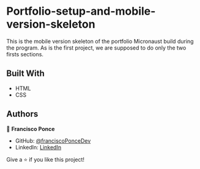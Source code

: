 # Portfolio-setup-and-mobile-version-skeleton

This is the mobile version skeleton of the portfolio Micronaust build during the program.
As is the first project, we are supposed to do only the two firsts sections.


## Built With

- HTML
- CSS


## Authors

👤 **Francisco Ponce**

- GitHub: [@franciscoPonceDev](https://github.com/franciscoPonceDev)
- LinkedIn: [LinkedIn](https://www.linkedin.com/in/dev-ponce/)


Give a ⭐️ if you like this project!
